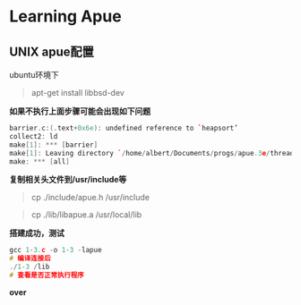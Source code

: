 # Learning Apue

## UNIX apue配置

ubuntu环境下

> apt-get install libbsd-dev

**如果不执行上面步骤可能会出现如下问题**

``` c++
barrier.c:(.text+0x6e): undefined reference to `heapsort’
collect2: ld
make[1]: *** [barrier] 
make[1]: Leaving directory `/home/albert/Documents/progs/apue.3e/threads’
make: *** [all] 
```
**复制相关头文件到/usr/include等**

>  cp ./include/apue.h /usr/include

> cp ./lib/libapue.a /usr/local/lib

**搭建成功，测试**
```c++
gcc 1-3.c -o 1-3 -lapue
# 编译连接后
./1-3 /lib 
# 查看是否正常执行程序
```

**over**